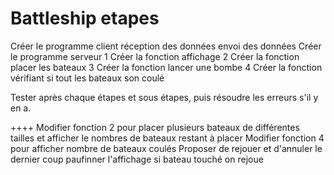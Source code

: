 # Battleship etapes
Créer le programme client
	réception des données
	envoi des données
Créer le programme serveur
	1 Créer la fonction affichage 
	2 Créer la fonction placer les bateaux 
	3 Créer la fonction lancer une bombe 
	4 Créer la fonction vérifiant si tout les bateaux son coulé

Tester après chaque étapes et sous étapes, puis résoudre les erreurs s'il y en a.

++++
Modifier fonction 2 pour placer plusieurs bateaux de différentes tailles et afficher le nombres de bateaux restant à placer
Modifier fonction 4 pour afficher nombre de bateaux coulés
Proposer de rejouer et d'annuler le dernier coup
paufinner l'affichage
si bateau touché on rejoue
